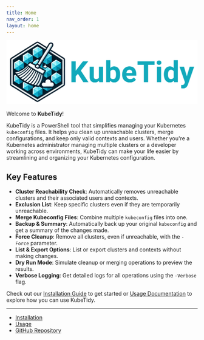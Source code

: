 ```yaml
---
title: Home
nav_order: 1
layout: home
---
```


<p align="center">
<img id="logo" src="assets/images/KubeTidyDark.png" />
</p>

Welcome to **KubeTidy**! 

KubeTidy is a PowerShell tool that simplifies managing your Kubernetes `kubeconfig` files. It helps you clean up unreachable clusters, merge configurations, and keep only valid contexts and users. Whether you're a Kubernetes administrator managing multiple clusters or a developer working across environments, KubeTidy can make your life easier by streamlining and organizing your Kubernetes configuration.

## Key Features

- **Cluster Reachability Check**: Automatically removes unreachable clusters and their associated users and contexts.
- **Exclusion List**: Keep specific clusters even if they are temporarily unreachable.
- **Merge Kubeconfig Files**: Combine multiple `kubeconfig` files into one.
- **Backup & Summary**: Automatically back up your original `kubeconfig` and get a summary of the changes made.
- **Force Cleanup**: Remove all clusters, even if unreachable, with the `-Force` parameter.
- **List & Export Options**: List or export clusters and contexts without making changes.
- **Dry Run Mode**: Simulate cleanup or merging operations to preview the results.
- **Verbose Logging**: Get detailed logs for all operations using the `-Verbose` flag.


Check out our [Installation Guide](docs/installation) to get started or [Usage Documentation](docs/usage) to explore how you can use KubeTidy.

---

- [Installation](docs/installation)
- [Usage](docs/usage)
- [GitHub Repository](https://github.com/PixelRobots/KubeTidy)
